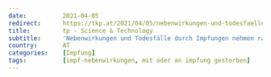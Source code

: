 ```yaml
---
date:          2021-04-05
redirect:      https://tkp.at/2021/04/05/nebenwirkungen-und-todesfaelle-durch-impfungen-nehmen-rasant-zu/
title:         tp - Science & Technology
subtitle:      'Nebenwirkungen und Todesfälle durch Impfungen nehmen rasant zu'
country:       AT
categories:    [Impfung]
tags:          [impf-nebenwirkungen, mit oder an impfung gestorben]
---
```

